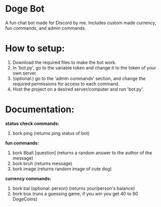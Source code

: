 # Doge Bot
A fun chat bot made for Discord by me. Includes custom made currency, fun commands, and admin commands.

# How to setup:
1. Download the required files to make the bot work.
2. In 'bot.py', go to the variable token and change it to the token of your own server.
3. (optional:) go to the 'admin commands' section, and change the required permissions for access to each command.
4. Host the project on a desired server/computer and run 'bot.py'.

# Documentation:
**status check commands:**
1. bork ping (returns ping status of bot)
   
**fun commands:**
1. bork 8ball [question] (returns a random answer to the author of the message)
2. bork bruh (returns message)
3. bork image (returns random image of cute dog)
   
**currency commands:**
1. bork bal (optional: person) (returns your/person's balance)
2. bork box (runs a guessing game, if you win you get 40 to 80 DogeCoins)
